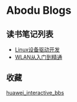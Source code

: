 # Abodu Blogs

## 读书笔记列表

* [Linux设备驱动开发](linux_device_driver/readme.md)
* [WLAN从入门到精通](wlan_fitm/readme.md)

## 收藏
[huawei_interactive_bbs](https://forum.huawei.com/enterprise/zh/thread-232281.html)
